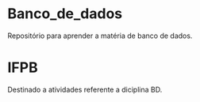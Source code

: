 # Banco_de_dados
Repositório para aprender a matéria de banco de dados.

# IFPB
Destinado a atividades referente a diciplina BD.  